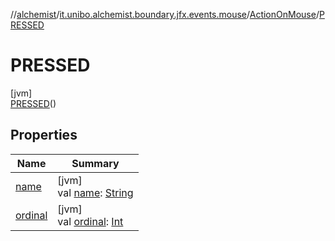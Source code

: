 //[alchemist](../../../../index.md)/[it.unibo.alchemist.boundary.jfx.events.mouse](../../index.md)/[ActionOnMouse](../index.md)/[PRESSED](index.md)

# PRESSED

[jvm]\
[PRESSED](index.md)()

## Properties

| Name | Summary |
|---|---|
| [name](name.md) | [jvm]<br>val [name](name.md): [String](https://kotlinlang.org/api/latest/jvm/stdlib/kotlin/-string/index.html) |
| [ordinal](ordinal.md) | [jvm]<br>val [ordinal](ordinal.md): [Int](https://kotlinlang.org/api/latest/jvm/stdlib/kotlin/-int/index.html) |
